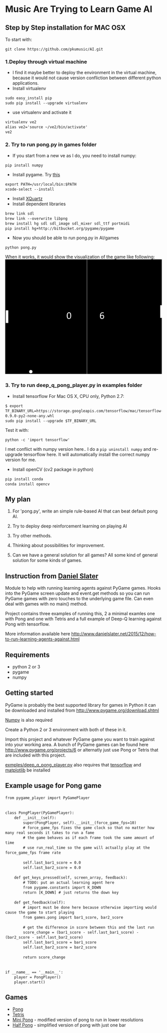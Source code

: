 # Music Are Trying to Learn Game AI
## Step by Step installation for MAC OSX
To start with:
```
git clone https://github.com/pkumusic/AI.git
```
### 1.Deploy through virtual machine
* I find it maybe better to deploy the environment in the virtual machine, because it would not cause version confliction between different python applications.
* Install virtualenv
```
sudo easy_install pip
sudo pip install --upgrade virtualenv
```
* use virtualenv and activate it
```
virtualenv ve2
alias ve2='source ~/ve2/bin/activate'
ve2
```
### 2. Try to run pong.py in games folder
* If you start from a new ve as I do, you need to install numpy:
```
pip install numpy
```
* Install pygame.
Try [this](http://pygame.org/wiki/macintosh)
```
export PATH=/usr/local/bin:$PATH
xcode-select --install
```
* Install [XQuartz](http://xquartz.macosforge.org/landing/)
* Install dependent libraries
```
brew link sdl
brew link --overwrite libpng
brew install hg sdl sdl_image sdl_mixer sdl_ttf portmidi
pip install hg+http://bitbucket.org/pygame/pygame
```
* Now you should be able to run pong.py in AI/games
```
python pong.py
```
When it works, it would show the visualization of the game like following: ![](pics/pong.png)

### 3. Try to run deep_q_pong_player.py in examples folder
* Install tensorflow
For Mac OS X, CPU only, Python 2.7:
```
$ export TF_BINARY_URL=https://storage.googleapis.com/tensorflow/mac/tensorflow-0.9.0-py2-none-any.whl
sudo pip install --upgrade $TF_BINARY_URL
```
Test it with:
```
python -c 'import tensorflow'
```
I met conflict with numpy version here.. I do a `pip uninstall numpy` and re-upgrade tensorflow here. It will automatically install the correct numpy version for me.

* Install openCV (cv2 package in python)
```
pip install conda
conda install opencv
```

## My plan
1. For 'pong.py', write an simple rule-based AI that can beat default pong AI.

2. Try to deploy deep reinforcement learning on playing AI

3. Try other methods.

4. Thinking about possibilities for improvement.

5. Can we have a general solution for all games? All some kind of general solution for some kinds of games.


## Instruction from [Daniel Slater](https://github.com/DanielSlater/PyGamePlayer)
Module to help with running learning agents against PyGame games. Hooks into the PyGame screen update and event.get methods so you can run PyGame games with zero touches to the underlying game file. Can even deal with games with no main() method.

Project contains three examples of running this, 2 a minimal examles one with Pong and one with Tetris and a full example of Deep-Q learning against Pong with tensorflow.

More information available here http://www.danielslater.net/2015/12/how-to-run-learning-agents-against.html

Requirements
----------
- python 2 or 3
- pygame
- numpy

Getting started
-----------
PyGame is probably the best supported library for games in Python it can be downloaded and installed from http://www.pygame.org/download.shtml

[Numpy](http://www.scipy.org/scipylib/download.html) is also required

Create a Python 2 or 3 environment with both of these in it.

Import this project and whatever PyGame game you want to train against into your working area. A bunch of PyGame games can be found here http://www.pygame.org/projects/6 or alternatly just use Pong or Tetris that are included with this project.

[exmples/deep_q_pong_player.py](https://github.com/DanielSlater/PyGamePlayer/blob/master/examples/deep_q_pong_player.py) also requires that [tensorflow](https://www.tensorflow.org/versions/r0.8/get_started/os_setup.html) and [matplotlib](http://matplotlib.org/users/installing.html) be installed

Example usage for Pong game
-----------
```
from pygame_player import PyGamePlayer


class PongPlayer(PyGamePlayer):
    def __init__(self):
        super(PongPlayer, self).__init__(force_game_fps=10) 
        # force_game_fps fixes the game clock so that no matter how many real seconds it takes to run a fame 
        # the game behaves as if each frame took the same amount of time
        # use run_real_time so the game will actually play at the force_game_fps frame rate
        
        self.last_bar1_score = 0.0
        self.last_bar2_score = 0.0

    def get_keys_pressed(self, screen_array, feedback):
        # TODO: put an actual learning agent here
        from pygame.constants import K_DOWN
        return [K_DOWN] # just returns the down key

    def get_feedback(self):
        # import must be done here because otherwise importing would cause the game to start playing
        from games.pong import bar1_score, bar2_score

        # get the difference in score between this and the last run
        score_change = (bar1_score - self.last_bar1_score) - (bar2_score - self.last_bar2_score)
        self.last_bar1_score = bar1_score
        self.last_bar2_score = bar2_score

        return score_change


if __name__ == '__main__':
    player = PongPlayer()
    player.start()
```

Games
--------
- [Pong](https://github.com/DanielSlater/PyGamePlayer/blob/master/games/pong.py)
- [Tetris](https://github.com/DanielSlater/PyGamePlayer/blob/master/games/tetris.py)
- [Mini Pong](https://github.com/DanielSlater/PyGamePlayer/blob/master/games/mini_pong.py) - modified version of pong to run in lower resolutions
- [Half Pong](https://github.com/DanielSlater/PyGamePlayer/blob/master/games/half_pong.py) - simplified version of pong with just one bar 